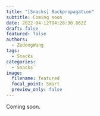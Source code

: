 ```yaml
---
title: "[Snacks] Backpropagation"
subtitle: Coming soon
date: 2022-04-12T04:28:30.862Z
draft: false
featured: false
authors:
  - ZedongWang
tags:
  - Snacks
categories:
  - Snacks
image:
  filename: featured
  focal_point: Smart
  preview_only: false
---
```

Coming soon.